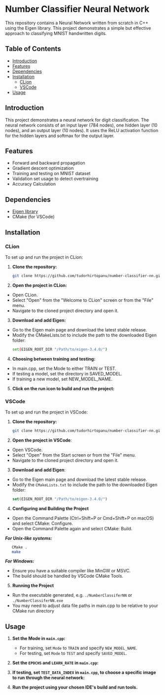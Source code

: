 # Number Classifier Neural Network

This repository contains a Neural Network written from scratch in C++ using the Eigen library. This project demonstrates a simple but effective approach to classifying MNIST handwritten digits.

## Table of Contents
- [Introduction](#introduction)
- [Features](#features)
- [Dependencies](#dependencies)
- [Installation](#installation)
  - [CLion](#clion)
  - [VSCode](#vscode)
- [Usage](#usage)

## Introduction

This project demonstrates a neural network for digit classification. The neural network consists of an input layer (784 nodes), one hidden layer (10 nodes), and an output layer (10 nodes). It uses the ReLU activation function for the hidden layers and softmax for the output layer.

## Features

- Forward and backward propagation
- Gradient descent optimization
- Training and testing on MNIST dataset
- Validation set usage to detect overtraining
- Accuracy Calculation

## Dependencies

- [Eigen library](https://eigen.tuxfamily.org/index.php?title=Main_Page)
- CMake (for VSCode)

## Installation

### CLion

To set up and run the project in CLion:

1. **Clone the repository:**

   ```bash
   git clone https://github.com/tudorhirtopanu/number-classifier-nn.git

2. **Open the project in CLion:**
- Open CLion.
- Select "Open" from the "Welcome to CLion" screen or from the "File" menu.
- Navigate to the cloned project directory and open it.

3. **Download and add Eigen:**
- Go to the Eigen main page and download the latest stable release.
- Modify the CMakeLists.txt to include the path to the downloaded Eigen folder:
  ```bash
  set(EIGEN_ROOT_DIR "/Path/to/eigen-3.4.0/")

4. **Choosing between training and testing:**
- In main.cpp, set the Mode to either TRAIN or TEST.
- If testing a model, set the directory in SAVED_MODEL.
- If training a new model, set NEW_MODEL_NAME.

5. **Click on the run icon to build and run the project:**

### VSCode

To set up and run the project in VSCode:

1. **Clone the repository:**

   ```bash
   git clone https://github.com/tudorhirtopanu/number-classifier-nn.git

2. **Open the project in VSCode**:
- Open VSCode.
- Select "Open" from the Start screen or from the "File" menu.
- Navigate to the cloned project directory and open it.

3. **Download and add Eigen**:
- Go to the Eigen main page and download the latest stable release.
- Modify the `CMakeLists.txt` to include the path to the downloaded Eigen folder:
  ```cmake
  set(EIGEN_ROOT_DIR "/Path/to/eigen-3.4.0/")

4. **Configuring and Building the Project**
- Open the Command Palette (Ctrl+Shift+P or Cmd+Shift+P on macOS) and select CMake: Configure.
- Open the Command Palette again and select CMake: Build.

***For Unix-like systems:***
```sh
   CMake .
   make
```
***For Windows:***
- Ensure you have a suitable compiler like MinGW or MSVC.
- The build should be handled by VSCode CMake Tools.

5. **Running the Project**
- Run the executable generated, e.g. ```./NumberClassiferNN``` or ```./NumberClassiferNN.exe```
- You may need to adjust data file paths in main.cpp to be relative to your CMake run directory

## Usage

1. **Set the Mode in `main.cpp`:**
   - For training, set `Mode` to `TRAIN` and specify `NEW_MODEL_NAME`.
   - For testing, set `Mode` to `TEST` and specify `SAVED_MODEL`.

2. **Set the `EPOCHS` and `LEARN_RATE` in `main.cpp`:**
3. **If testing, set `TEST_DATA_INDEX` in `main.cpp`, to choose a specific image to run through the neural network:**

4. **Run the project using your chosen IDE's build and run tools.**
